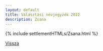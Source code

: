 ```yaml
---
layout: default
title: Választási névjegyzék 2022
description: Zsana
---
```


{% include settlementHTMLs/Zsana.html %}

[Vissza](../)